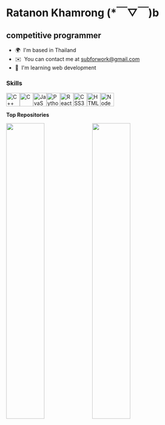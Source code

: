 Ratanon Khamrong   (*￣▽￣)b 
=================================

competitive programmer
----------------------

*   🌍  I'm based in Thailand
*   ✉️  You can contact me at [subforwork@gmail.com](mailto:subforwork@gmail.com)
*   🧠  I'm learning web development
### Skills 
<p align="left">
<a href="https://docs.microsoft.com/en-us/cpp/?view=msvc-170" target="_blank" rel="noreferrer"><img src="https://raw.githubusercontent.com/danielcranney/readme-generator/main/public/icons/skills/cplusplus-colored.svg" width="36" height="36" alt="C++" /></a><a href="https://docs.microsoft.com/en-us/cpp/?view=msvc-170" target="_blank" rel="noreferrer"><img src="https://raw.githubusercontent.com/danielcranney/readme-generator/main/public/icons/skills/c-colored.svg" width="36" height="36" alt="C" /></a><a href="https://developer.mozilla.org/en-US/docs/Web/JavaScript" target="_blank" rel="noreferrer"><img src="https://raw.githubusercontent.com/danielcranney/readme-generator/main/public/icons/skills/javascript-colored.svg" width="36" height="36" alt="JavaScript" /></a><a href="https://www.python.org/" target="_blank" rel="noreferrer"><img src="https://raw.githubusercontent.com/danielcranney/readme-generator/main/public/icons/skills/python-colored.svg" width="36" height="36" alt="Python" /></a><a href="https://reactjs.org/" target="_blank" rel="noreferrer"><img src="https://raw.githubusercontent.com/danielcranney/readme-generator/main/public/icons/skills/react-colored.svg" width="36" height="36" alt="React" /></a><a href="https://www.w3.org/TR/CSS/#css" target="_blank" rel="noreferrer"><img src="https://raw.githubusercontent.com/danielcranney/readme-generator/main/public/icons/skills/css3-colored.svg" width="36" height="36" alt="CSS3" /></a><a href="https://developer.mozilla.org/en-US/docs/Glossary/HTML5" target="_blank" rel="noreferrer"><img src="https://raw.githubusercontent.com/danielcranney/readme-generator/main/public/icons/skills/html5-colored.svg" width="36" height="36" alt="HTML5" /></a><a href="https://nodejs.org/en/" target="_blank" rel="noreferrer"><img src="https://raw.githubusercontent.com/danielcranney/readme-generator/main/public/icons/skills/nodejs-colored.svg" width="36" height="36" alt="NodeJS" /></a>
                    </p>

<b>Top Repositories</b>

<div width="100%" align="center"><a href="https://github.com/Naxocist/submission" align="left"><img align="left" width="45%" src="https://github-readme-stats.vercel.app/api/pin/?username=Naxocist&repo=submission&title_color=ffffff&text_color=ffffff&icon_color=ef4444&bg_color=000000&hide_border=true&locale=en" /></a></div>
<div width="100%" align="center"><a href="https://github.com/Naxocist/MAL_data_scraping" align="left"><img align="left" width="45%" src="https://github-readme-stats.vercel.app/api/pin/?username=Naxocist&repo=MAL_data_scraping&title_color=ffffff&text_color=ffffff&icon_color=ef4444&bg_color=000000&hide_border=true&locale=en" /></a></div>
